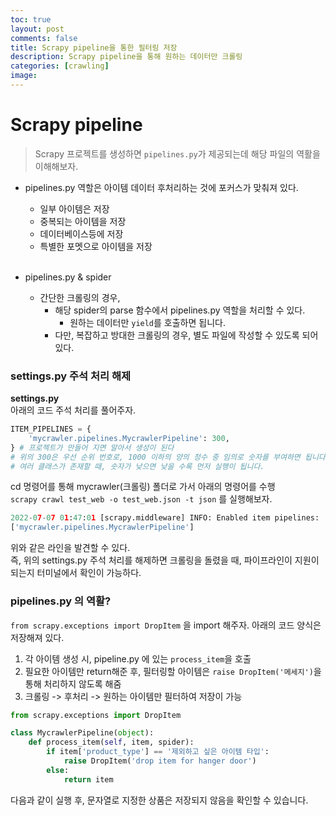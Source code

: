 ```yaml
---
toc: true
layout: post
comments: false
title: Scrapy pipeline을 통한 필터링 저장
description: Scrapy pipeline을 통해 원하는 데이터만 크롤링
categories: [crawling]
image:
---
```


# Scrapy pipeline

> Scrapy 프로젝트를 생성하면 `pipelines.py`가 제공되는데 해당 파일의 역활을 이해해보자.

- pipelines.py 역할은 아이템 데이터 후처리하는 것에 포커스가 맞춰져 있다. 
  - 일부 아이템은 저장
  - 중복되는 아이템을 저장
  - 데이터베이스등에 저장
  - 특별한 포멧으로 아이템을 저장

  <br>
  
- pipelines.py & spider

  - 간단한 크롤링의 경우, 
    - 해당 spider의 parse 함수에서 pipelines.py 역할을 처리할 수 있다.
      - 원하는 데이터만 `yield`를 호출하면 됩니다.
    - 다만, 복잡하고 방대한 크롤링의 경우, 별도 파일에 작성할 수 있도록 되어 있다.

### settings.py 주석 처리 해제

**settings.py** <br>
아래의 코드 주석 처리를 풀어주자.
```python
ITEM_PIPELINES = {
    'mycrawler.pipelines.MycrawlerPipeline': 300,
} # 프로젝트가 만들어 지면 알아서 생성이 된다
# 위의 300은 우선 순위 번호로, 1000 이하의 양의 정수 중 임의로 숫자를 부여하면 됩니다, 
# 여러 클래스가 존재할 때, 숫자가 낮으면 낮을 수록 먼저 실행이 됩니다. 
```
cd 명령어를 통해 mycrawler(크롤링) 폴더로 가서 아래의 명령어를 수행 <br>
`scrapy crawl test_web -o test_web.json -t json`  를 실행해보자. 


```python
2022-07-07 01:47:01 [scrapy.middleware] INFO: Enabled item pipelines:
['mycrawler.pipelines.MycrawlerPipeline']
```
위와 같은 라인을 발견할 수 있다. <br>
즉, 위의 settings.py 주석 처리를 해제하면 
크롤링을 돌렸을 때, 파이프라인이 지원이 되는지 터미널에서 확인이 가능하다. 


### pipelines.py 의 역활?

`from scrapy.exceptions import DropItem` 을 import 해주자.
아래의 코드 양식은 저장해져 있다.

1. 각 아이템 생성 시, pipeline.py 에 있는 `process_item`을 호출
2. 필요한 아이템만 return해준 후, 필터링할 아이템은 `raise DropItem('메세지')`을 통해 처리하지 않도록 해줌
3. 크롤링 -> 후처리 -> 원하는 아이템만 필터하여 저장이 가능

```python
from scrapy.exceptions import DropItem

class MycrawlerPipeline(object):
    def process_item(self, item, spider):
        if item['product_type'] == '제외하고 싶은 아이템 타입':
            raise DropItem('drop item for hanger door')
        else:
            return item
```

다음과 같이 실행 후, 문자열로 지정한 상품은 저장되지 않음을 확인할 수 있습니다. 